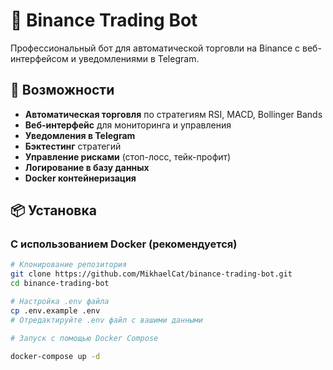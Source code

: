 # 🤖 Binance Trading Bot

Профессиональный бот для автоматической торговли на Binance с веб-интерфейсом и уведомлениями в Telegram.

## 🚀 Возможности

- **Автоматическая торговля** по стратегиям RSI, MACD, Bollinger Bands
- **Веб-интерфейс** для мониторинга и управления
- **Уведомления в Telegram**
- **Бэктестинг** стратегий
- **Управление рисками** (стоп-лосс, тейк-профит)
- **Логирование в базу данных**
- **Docker контейнеризация**

## 📦 Установка

### С использованием Docker (рекомендуется)

```bash
# Клонирование репозитория
git clone https://github.com/MikhaelCat/binance-trading-bot.git
cd binance-trading-bot

# Настройка .env файла
cp .env.example .env
# Отредактируйте .env файл с вашими данными

# Запуск с помощью Docker Compose

docker-compose up -d
